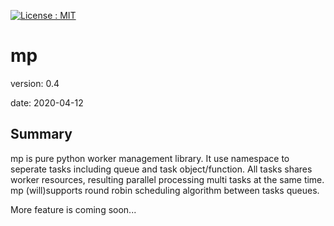 

[![License : MIT](https://img.shields.io/github/license/is9117/mp)](https://github.com/is9117/mp/blob/master/LICENSE)

# mp

version: 0.4

date: 2020-04-12

## Summary

mp is pure python worker management library.
It use namespace to seperate tasks including queue and task object/function.
All tasks shares worker resources, resulting parallel processing multi tasks at the same time.
mp (will)supports round robin scheduling algorithm between tasks queues.

More feature is coming soon...